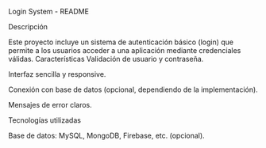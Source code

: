 Login System - README

Descripción

Este proyecto incluye un sistema de autenticación básico (login) que permite a los usuarios acceder a una aplicación mediante credenciales válidas.
Características
Validación de usuario y contraseña.

Interfaz sencilla y responsive.

Conexión con base de datos (opcional, dependiendo de la implementación).

Mensajes de error claros.

Tecnologías utilizadas

Base de datos: MySQL, MongoDB, Firebase, etc. (opcional).
